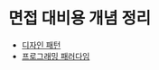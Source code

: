 # 면접 대비용 개념 정리

- [디자인 패턴](https://github.com/oereo/TIL/blob/main/%EB%A9%B4%EC%A0%91%EC%9A%A9%EA%B0%9C%EB%85%90%EC%A0%95%EB%A6%AC/%EB%94%94%EC%9E%90%EC%9D%B8%ED%8C%A8%ED%84%B4.md)
- [프로그래밍 패러다임](https://github.com/oereo/TIL/blob/main/%EB%A9%B4%EC%A0%91%EC%9A%A9%EA%B0%9C%EB%85%90%EC%A0%95%EB%A6%AC/%ED%94%84%EB%A1%9C%EA%B7%B8%EB%9E%98%EB%B0%8D_%ED%8C%A8%EB%9F%AC%EB%8B%A4%EC%9E%84.md)